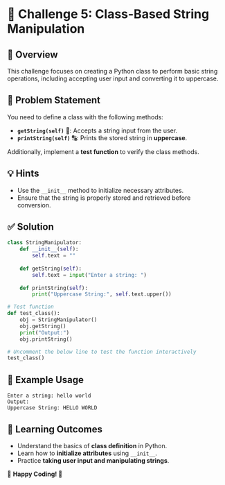 # 📖 Challenge 5: Class-Based String Manipulation

## 🚀 Overview
This challenge focuses on creating a Python class to perform basic string operations, including accepting user input and converting it to uppercase.

## 🎯 Problem Statement
You need to define a class with the following methods:
- **`getString(self)`** 📝: Accepts a string input from the user.
- **`printString(self)`** 🔠: Prints the stored string in **uppercase**.

Additionally, implement a **test function** to verify the class methods.

## 💡 Hints
- Use the `__init__` method to initialize necessary attributes.
- Ensure that the string is properly stored and retrieved before conversion.

## ✅ Solution
```python
class StringManipulator:
    def __init__(self):
        self.text = ""
    
    def getString(self):
        self.text = input("Enter a string: ")
    
    def printString(self):
        print("Uppercase String:", self.text.upper())

# Test function
def test_class():
    obj = StringManipulator()
    obj.getString()
    print("Output:")
    obj.printString()

# Uncomment the below line to test the function interactively
test_class()
```

## 📝 Example Usage
```
Enter a string: hello world
Output:
Uppercase String: HELLO WORLD
```

## 🎯 Learning Outcomes
- Understand the basics of **class definition** in Python.
- Learn how to **initialize attributes** using `__init__`.
- Practice **taking user input and manipulating strings**.

📌 **Happy Coding! 🚀**